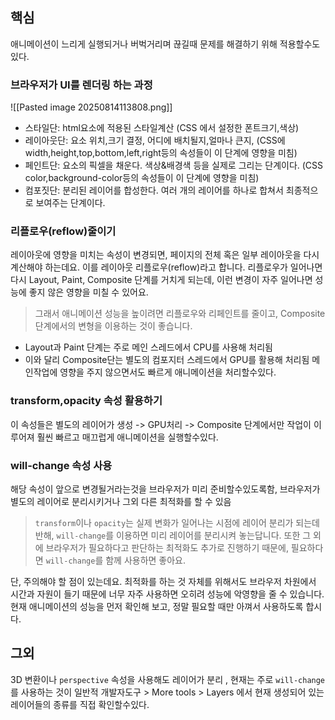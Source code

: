 ## 핵심
애니메이션이 느리게 실행되거나 버벅거리며 끊길때 문제를 해결하기 위해 적용할수도있다.

### **브라우저가 UI를 렌더링 하는 과정**
![[Pasted image 20250814113808.png]]
- 스타일단: html요소에 적용된 스타일계산 (CSS 에서 설정한 폰트크기,색상)
- 레이아웃단: 요소 위치,크기 결정, 어디에 배치될지,얼마나 큰지, (CSS에 width,height,top,bottom,left,right등의 속성들이 이 단계에 영향을 미침)
- 페인트단: 요소의 픽셀을 채운다. 색상&배경색 등을 실제로 그리는 단계이다. (CSS color,background-color등의 속성들이 이 단계에 영향을 미침)
- 컴포짓단: 분리된 레이어를 합성한다. 여러 개의 레이어를 하나로 합쳐서 최종적으로 보여주는 단계이다.

### **리플로우(reflow)줄이기**
레이아웃에 영향을 미치는 속성이 변경되면, 페이지의 전체 혹은 일부 레이아웃을 다시 계산해야 하는데요. 이를 레이아웃 리플로우(reflow)라고 합니다. 리플로우가 일어나면 다시 Layout, Paint, Composite 단계를 거치게 되는데, 이런 변경이 자주 일어나면 성능에 좋지 않은 영향을 미칠 수 있어요.
>그래서 애니메이션 성능을 높이려면 리플로우와 리페인트를 줄이고, Composite 단계에서의 변형을 이용하는 것이 좋습니다.

- Layout과 Paint 단계는 주로 메인 스레드에서 CPU를 사용해 처리됨
- 이와 달리 Composite단는 별도의 컴포지터 스레드에서 GPU를 활용해 처리됨 메인작업에 영향을 주지 않으면서도 빠르게 애니메이션을 처리할수있다.

### transform,opacity 속성 활용하기
이 속성들은 별도의 레이어가 생성 -> GPU처리 -> Composite 단계에서만 작업이 이루어져 훨씬 빠르고 매끄럽게 애니메이션을 실행할수있다.

### will-change 속성 사용
해당 속성이 앞으로 변경될거라는것을 브라우저가 미리 준비할수있도록함, 브라우저가 별도의 레이어로 분리시키거나 그외 다른 최적화를 할 수 있음
> `transform`이나 `opacity`는 실제 변화가 일어나는 시점에 레이어 분리가 되는데 반해, `will-change`를 이용하면 미리 레이어를 분리시켜 놓는답니다. 또한 그 외에 브라우저가 필요하다고 판단하는 최적화도 추가로 진행하기 때문에, 필요하다면 `will-change`를 함께 사용하면 좋아요.

단, 주의해야 할 점이 있는데요. 최적화를 하는 것 자체를 위해서도 브라우저 차원에서 시간과 자원이 들기 때문에 너무 자주 사용하면 오히려 성능에 악영향을 줄 수 있습니다. 현재 애니메이션의 성능을 먼저 확인해 보고, 정말 필요할 때만 아껴서 사용하도록 합시다.

## 그외
3D 변환이나 `perspective` 속성을 사용해도 레이어가 분리 , 현재는 주로 `will-change`를 사용하는 것이 일반적
개발자도구 > More tools > Layers 에서 현재 생성되어 있는 레이어들의 종류를 직접 확인할수있다.